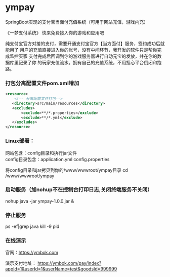 # ympay

SpringBoot实现的支付宝当面付充值系统（可用于网站充值，游戏内充） 

《一梦支付系统》 
快来免费接入你的游戏和应用吧 

纯支付宝官方对接的支付，需要开通支付宝官方【当方面付】服务，签约成功后就能用了 
用户的充值直接进入你的账号，没有中间环节，我开发的软件只是帮你完成监控买家 
支付完成后回调到你的游戏服务器进行自动元宝的发放，并在你的数据库里记录了你 
的玩家充值流水。拥有自己的充值系统，不用担心平台倒闭和跑路。 

### 打包分离配置文件pom.xml增加  
```xml
<resource> 
    <!-- 分离配置文件打包--> 
   <directory>src/main/resources</directory> 
   <excludes> 
       <exclude>**/*.properties</exclude> 
       <exclude>**/*.yml</exclude> 
   </excludes> 
</resource> 
```

### Linux部署：  
网站包含：config目录和执行jar文件  
config目录包含：application.yml config.properties  

将config目录和jar拷贝到你的/www/wwwroot/ympay目录 
cd /www/wwwroot/ympay

### 启动服务（加nohup不在控制台打印日志,关闭终端服务不关闭）
nohup java -jar ympay-1.0.0.jar & 

### 停止服务
ps -ef|grep java 
kill -9 pid 

### 在线演示 

官网：https://ymbok.com 

演示支付地址： 
https://ymbok.com/pay/index?appId=1&userId=1&userName=test&goodsId=999999



